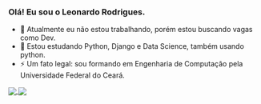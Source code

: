### Olá! Eu sou o Leonardo Rodrigues.

- 🔭 Atualmente eu não estou trabalhando, porém estou buscando vagas como Dev.
- 🌱 Estou estudando Python, Django e Data Science, também usando python.
- ⚡ Um fato legal: sou formando em Engenharia de Computação pela Universidade Federal do Ceará.

<a href="https://github.com/anuraghazra/github-readme-stats">
  <img align="center" src="https://github-readme-stats.vercel.app/api/pin/?username=anuraghazra&repo=github-readme-stats" />
</a>
<a href="https://github.com/anuraghazra/convoychat">
  <img align="center" src="https://github-readme-stats.vercel.app/api/pin/?username=anuraghazra&repo=convoychat" />
</a>
